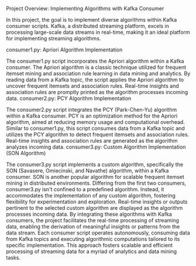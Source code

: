 Project Overview: Implementing Algorithms with Kafka Consumer

In this project, the goal is to implement diverse algorithms within Kafka consumer scripts. Kafka, a distributed streaming platform, excels in processing large-scale data streams in real-time, making it an ideal platform for implementing streaming algorithms.

consumer1.py: Apriori Algorithm Implementation

The consumer1.py script incorporates the Apriori algorithm within a Kafka consumer.
The Apriori algorithm is a classic technique utilized for frequent itemset mining and association rule learning in data mining and analytics.
By reading data from a Kafka topic, the script applies the Apriori algorithm to uncover frequent itemsets and association rules.
Real-time insights and association rules are promptly printed as the algorithm processes incoming data.
consumer2.py: PCY Algorithm Implementation

The consumer2.py script integrates the PCY (Park-Chen-Yu) algorithm within a Kafka consumer.
PCY is an optimization method for the Apriori algorithm, aimed at reducing memory usage and computational overhead.
Similar to consumer1.py, this script consumes data from a Kafka topic and utilizes the PCY algorithm to detect frequent itemsets and association rules.
Real-time insights and association rules are generated as the algorithm analyzes incoming data.
consumer3.py: Custom Algorithm Implementation (SON Algorithm)

The consumer3.py script implements a custom algorithm, specifically the SON (Savasere, Omiecinski, and Navathe) algorithm, within a Kafka consumer.
SON is another popular algorithm for scalable frequent itemset mining in distributed environments.
Differing from the first two consumers, consumer3.py isn't confined to a predefined algorithm. Instead, it accommodates the implementation of any custom algorithm, fostering flexibility for experimentation and exploration.
Real-time insights or outputs pertinent to the selected custom algorithm are displayed as the algorithm processes incoming data.
By integrating these algorithms with Kafka consumers, the project facilitates the real-time processing of streaming data, enabling the derivation of meaningful insights or patterns from the data stream. Each consumer script operates autonomously, consuming data from Kafka topics and executing algorithmic computations tailored to its specific implementation. This approach fosters scalable and efficient processing of streaming data for a myriad of analytics and data mining tasks.





